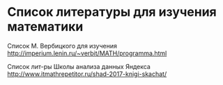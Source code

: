 
# Список литературы для изучения математики

Список М. Вербицкого для изучения
http://imperium.lenin.ru/~verbit/MATH/programma.html

Список лит-ры Школы анализа данных Яндекса
http://www.itmathrepetitor.ru/shad-2017-knigi-skachat/
